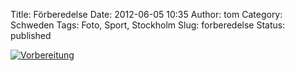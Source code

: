 Title: Förberedelse
Date: 2012-06-05 10:35
Author: tom
Category: Schweden
Tags: Foto, Sport, Stockholm
Slug: forberedelse
Status: published

[![Vorbereitung](http://www.fiket.de/pic/svartkajak_s.jpg "Vorbereitung")](http://www.fiket.de/pic/svartkajak_l.jpg)

